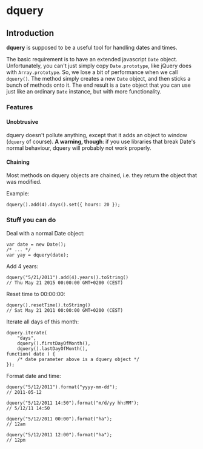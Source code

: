 # dquery

## Introduction

**dquery** is supposed to be a useful tool for handling dates and times.

The basic requirement is to have an extended javascript `Date` object.
Unfortunately, you can't just simply copy `Date.prototype`, like jQuery does with
`Array.prototype`. So, we lose a bit of performance when we call `dquery()`.
The method simply creates a new `Date` object, and then sticks a bunch of methods
onto it. The end result is a `Date` object that you can use just like an ordinary
`Date` instance, but with more functionality.

### Features

#### Unobtrusive

dquery doesn't pollute anything, except that it adds an object to window (`dquery` of course).
**A warning, though**: if you use libraries that break Date's normal behaviour, 
dquery will probably not work properly.

#### Chaining

Most methods on dquery objects are chained, i.e. they return the object that was
modified.

Example:

    dquery().add(4).days().set({ hours: 20 });

### Stuff you can do

Deal with a normal Date object:

    var date = new Date();
    /* ... */
    var yay = dquery(date);

Add 4 years:

    dquery("5/21/2011").add(4).years().toString()
    // Thu May 21 2015 00:00:00 GMT+0200 (CEST)

Reset time to 00:00:00:

    dquery().resetTime().toString()
    // Sat May 21 2011 00:00:00 GMT+0200 (CEST)

Iterate all days of this month:

    dquery.iterate( 
        "days", 
        dquery().firstDayOfMonth(),
        dquery().lastDayOfMonth(),
    function( date ) {
        /* date parameter above is a dquery object */
    });

Format date and time:

    dquery("5/12/2011").format("yyyy-mm-dd");
    // 2011-05-12

    dquery("5/12/2011 14:50").format("m/d/yy hh:MM");
    // 5/12/11 14:50

    dquery("5/12/2011 00:00").format("ha");
    // 12am

    dquery("5/12/2011 12:00").format("ha");
    // 12pm
